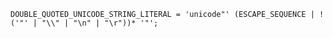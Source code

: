 <!-- This file is generated automatically by infrastructure scripts. Please don't edit by hand. -->

```{ .ebnf .slang-ebnf #DOUBLE_QUOTED_UNICODE_STRING_LITERAL }
DOUBLE_QUOTED_UNICODE_STRING_LITERAL = 'unicode"' (ESCAPE_SEQUENCE | !('"' | "\\" | "\n" | "\r"))* '"';
```
